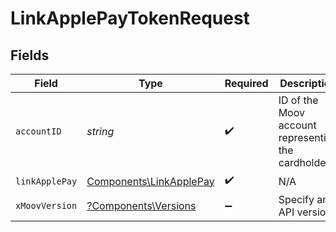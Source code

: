 # LinkApplePayTokenRequest


## Fields

| Field                                                              | Type                                                               | Required                                                           | Description                                                        |
| ------------------------------------------------------------------ | ------------------------------------------------------------------ | ------------------------------------------------------------------ | ------------------------------------------------------------------ |
| `accountID`                                                        | *string*                                                           | :heavy_check_mark:                                                 | ID of the Moov account representing the cardholder.                |
| `linkApplePay`                                                     | [Components\LinkApplePay](../../Models/Components/LinkApplePay.md) | :heavy_check_mark:                                                 | N/A                                                                |
| `xMoovVersion`                                                     | [?Components\Versions](../../Models/Components/Versions.md)        | :heavy_minus_sign:                                                 | Specify an API version.                                            |